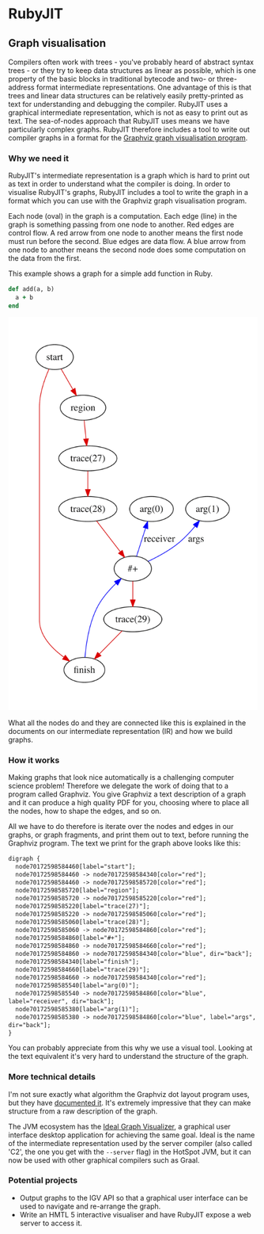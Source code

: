 # RubyJIT

## Graph visualisation

Compilers often work with trees - you've probably heard of abstract syntax trees -
or they try to keep data structures as linear as possible, which is one property
of the basic blocks in traditional bytecode and two- or three-address format
intermediate representations. One advantage of this is that trees and linear
data structures can be relatively easily pretty-printed as text for
understanding and debugging the compiler. RubyJIT uses a graphical intermediate
representation, which is not as easy to print out as text. The sea-of-nodes
approach that RubyJIT uses means we have particularly complex graphs. RubyJIT
therefore includes a tool to write out compiler graphs in a format for the
[Graphviz graph visualisation program](http://www.graphviz.org).

### Why we need it

RubyJIT's intermediate representation is a graph which is hard to print out as
text in order to understand what the compiler is doing. In order to visualise
RubyJIT's graphs, RubyJIT includes a tool to write the graph in a format which
you can use with the Graphviz graph visualisation program.

Each node (oval) in the graph is a computation. Each edge (line) in the graph
is something passing from one node to another. Red edges are control flow.
A red arrow from one node to another means the first node must run before the
second. Blue edges are data flow. A blue arrow from one node to another means
the second node does some computation on the data from the first.

This example shows a graph for a simple add function in Ruby.

```ruby
def add(a, b)
  a + b
end
```

![graph of a simple add function](graphviz/add.png)

What all the nodes do and they are connected like this is explained in the
documents on our intermediate representation (IR) and how we build graphs.

### How it works

Making graphs that look nice automatically is a challenging computer science
problem! Therefore we delegate the work of doing that to a program called
Graphviz. You give Graphviz a text description of a graph and it can produce a
high quality PDF for you, choosing where to place all the nodes, how to shape
the edges, and so on.

All we have to do therefore is iterate over the nodes and edges in our graphs,
or graph fragments, and print them out to text, before running the Graphviz
program. The text we print for the graph above looks like this:

```
digraph {
  node70172598584460[label="start"];
  node70172598584460 -> node70172598584340[color="red"];
  node70172598584460 -> node70172598585720[color="red"];
  node70172598585720[label="region"];
  node70172598585720 -> node70172598585220[color="red"];
  node70172598585220[label="trace(27)"];
  node70172598585220 -> node70172598585060[color="red"];
  node70172598585060[label="trace(28)"];
  node70172598585060 -> node70172598584860[color="red"];
  node70172598584860[label="#+"];
  node70172598584860 -> node70172598584660[color="red"];
  node70172598584860 -> node70172598584340[color="blue", dir="back"];
  node70172598584340[label="finish"];
  node70172598584660[label="trace(29)"];
  node70172598584660 -> node70172598584340[color="red"];
  node70172598585540[label="arg(0)"];
  node70172598585540 -> node70172598584860[color="blue", label="receiver", dir="back"];
  node70172598585380[label="arg(1)"];
  node70172598585380 -> node70172598584860[color="blue", label="args", dir="back"];
}
```

You can probably appreciate from this why we use a visual tool. Looking at the
text equivalent it's very hard to understand the structure of the graph.

### More technical details

I'm not sure exactly what algorithm the Graphviz dot layout program uses, but
they have [documented it](http://www.graphviz.org/Documentation/EGKNW03.pdf).
It's extremely impressive that they can make structure from a raw description of
the graph.

The JVM ecosystem has the [Ideal Graph Visualizer](igv), a graphical user
interface desktop application for achieving the same goal. Ideal is the name of
the intermediate representation used by the server compiler (also called 'C2',
the one you get with the `--server` flag) in the HotSpot JVM, but it can now be
used with other graphical compilers such as Graal.

[igv]: http://ssw.jku.at/Research/Papers/Wuerthinger07Master/Wuerthinger07Master.pdf

### Potential projects

* Output graphs to the IGV API so that a graphical user interface can be used
  to navigate and re-arrange the graph.
* Write an HMTL 5 interactive visualiser and have RubyJIT expose a web server
  to access it.
